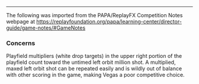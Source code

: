 ***
The following was imported from the PAPA/ReplayFX Competition Notes webpage at https://replayfoundation.org/papa/learning-center/director-guide/game-notes/#GameNotes
### Concerns
            
Playfield multipliers (white drop targets) in the upper right portion of the playfield count toward the untimed left orbit million shot. A multiplied, maxed left orbit shot can be repeated easily and is wildly out of balance with other scoring in the game, making Vegas a poor competitive choice.
